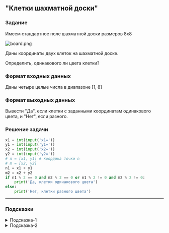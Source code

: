 ## "Клетки шахматной доски"

### Задание

Имеем стандартное поле шахматной доски размеров 8x8

![board.png](img/board.png)

Даны координаты двух клеток на шахматной доске.

Определить, одинакового ли цвета клетки?

### Формат входных данных

Даны четыре целые числа в диапазоне [1, 8]

### Формат выходных данных

Вывести "Да", если клетки с заданными координатам одинакового цвета, и "Нет", если разного.

### Решение задачи

```python
x1 = int(input('x1='))
y1 = int(input('y1='))
x2 = int(input('x2='))
y2 = int(input('y2='))
# n = [x1, y1] # координа точки n
# m = [x2, y2]
n1 = x1 + y1
m2 = x2 + y2
if n1 % 2 == 0 and m2 % 2 == 0 or n1 % 2 != 0 and m2 % 2 != 0:
    print('Да, клетки одинакового цвета')
else:
    print('Нет, клетки разного цвета')
```

---

### Подсказки

<details>
<summary>Подсказка-1</summary>
Условие для проверки четности числа:

```python
n % 2 == 0
```

</details>

<details>
<summary>Подсказка-2</summary>
Сумма двух нечетных чисел, всегда четная.
</details>
